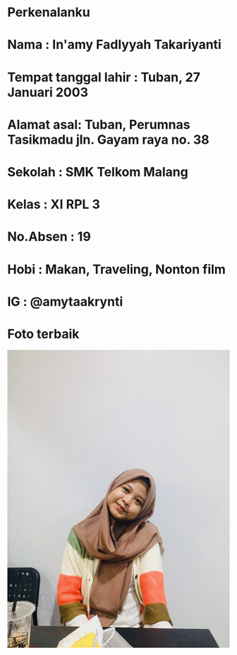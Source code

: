 # Perkenalanku
# Nama : In'amy Fadlyyah Takariyanti
# Tempat tanggal lahir : Tuban, 27 Januari 2003
# Alamat asal: Tuban, Perumnas Tasikmadu jln. Gayam raya no. 38 
# Sekolah : SMK Telkom Malang
# Kelas : XI RPL 3
# No.Absen : 19 
# Hobi : Makan, Traveling, Nonton film
# IG : @amytaakrynti

# Foto terbaik 
![Alt Text](https://github.com/inamyrpl28/Perkenalanku/blob/master/foto.jpg)
